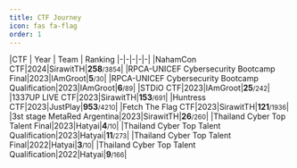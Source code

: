```yaml
---
title: CTF Journey
icon: fas fa-flag
order: 1
---
```


|CTF | Year | Team | Ranking
|-|-|-|-|-|
|NahamCon CTF|2024|SirawitTH|**258**<small>/3854</small>|
|RPCA-UNICEF Cybersecurity Bootcamp Final|2023|IAmGroot|**5**<small>/30</small>|
|RPCA-UNICEF Cybersecurity Bootcamp Qualification|2023|IAmGroot|**6**<small>/89</small>|
|STDiO CTF|2023|IAmGroot|**25**<small>/242</small>|
|1337UP LIVE CTF|2023|SirawitTH|**153**<small>/691</small>|
|Huntress CTF|2023|JustPlay|**953**<small>/4210</small>|
|Fetch The Flag CTF|2023|SirawitTH|**121**<small>/1936</small>|
|3st stage MetaRed Argentina|2023|SirawitTH|**26**<small>/260</small>|
|Thailand Cyber Top Talent Final|2023|Hatyai|**4**<small>/10</small>|
|Thailand Cyber Top Talent Qualification|2023|Hatyai|**11**<small>/273</small>|
|Thailand Cyber Top Talent Final|2022|Hatyai|**3**<small>/10</small>|
|Thailand Cyber Top Talent Qualification|2022|Hatyai|**9**<small>/166</small>|
